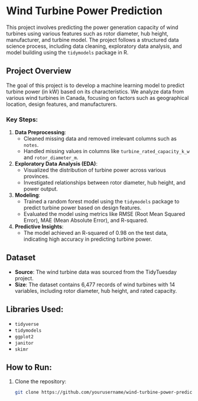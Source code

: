 # Wind Turbine Power Prediction

This project involves predicting the power generation capacity of wind turbines using various features such as rotor diameter, hub height, manufacturer, and turbine model. The project follows a structured data science process, including data cleaning, exploratory data analysis, and model building using the `tidymodels` package in R.

## Project Overview
The goal of this project is to develop a machine learning model to predict turbine power (in kW) based on its characteristics. We analyze data from various wind turbines in Canada, focusing on factors such as geographical location, design features, and manufacturers.

### Key Steps:
1. **Data Preprocessing**:
   - Cleaned missing data and removed irrelevant columns such as `notes`.
   - Handled missing values in columns like `turbine_rated_capacity_k_w` and `rotor_diameter_m`.
2. **Exploratory Data Analysis (EDA)**:
   - Visualized the distribution of turbine power across various provinces.
   - Investigated relationships between rotor diameter, hub height, and power output.
3. **Modeling**:
   - Trained a random forest model using the `tidymodels` package to predict turbine power based on design features.
   - Evaluated the model using metrics like RMSE (Root Mean Squared Error), MAE (Mean Absolute Error), and R-squared.
4. **Predictive Insights**:
   - The model achieved an R-squared of 0.98 on the test data, indicating high accuracy in predicting turbine power.

## Dataset
- **Source**: The wind turbine data was sourced from the TidyTuesday project.
- **Size**: The dataset contains 6,477 records of wind turbines with 14 variables, including rotor diameter, hub height, and rated capacity.

## Libraries Used:
- `tidyverse`
- `tidymodels`
- `ggplot2`
- `janitor`
- `skimr`

## How to Run:
1. Clone the repository:
   ```bash
   git clone https://github.com/yourusername/wind-turbine-power-prediction.git
